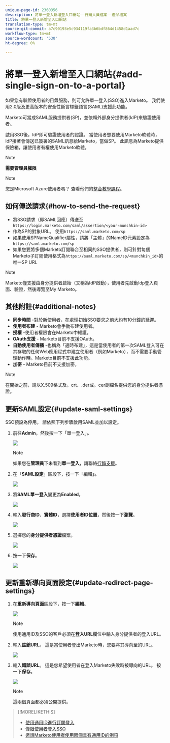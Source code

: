 ```yaml
---
unique-page-id: 2360356
description: 將單一登入新增至入口網站——行銷人員檔案——產品檔案
title: 將單一登入新增至入口網站
translation-type: tm+mt
source-git-commit: a7c90193e5c934119fa3b6bdf864d1458d1aad7c
workflow-type: tm+mt
source-wordcount: '530'
ht-degree: 0%

---
```



# 將單一登入新增至入口網站{#add-single-sign-on-to-a-portal}

如果您有驗證使用者的目錄服務，則可允許單一登入(SSO)進入Marketo。 我們使用2.0版及更高版本的安全性斷言標籤語言(SAML)支援此功能。

Marketo可當成SAML服務提供者(SP)，並依賴外部身分提供者(IdP)來驗證使用者。

啟用SSO後，IdP即可驗證使用者的認證。 當使用者想要使用Marketo軟體時，IdP接著會傳送已簽署的SAML訊息給Marketo，當做SP。 此訊息為Marketo提供保險箱，讓使用者有權使用Marketo軟體。

>[!NOTE]
>
>**需要管理員權限**

>[!NOTE]
>
>您是Microsoft Azure使用者嗎？ 查看他們的[整合教學課程](https://azure.microsoft.com/en-us/documentation/articles/active-directory-saas-marketo-tutorial/)。

## 如何傳送請求{#how-to-send-the-request}

* 將SSO請求（即SAML回應）傳送至`https://login.marketo.com/saml/assertion/<your-munchkin-id>`
* 作為SP的對象URL。 使用`https://saml.marketo.com/sp`
* 如果使用SPNameQualifier屬性，請將「主體」的NameID元素設定為`https://saml.marketo.com/sp`
* 如果您要將多個Marketo訂閱聯合至相同的SSO提供者，則可針對每個Marketo子訂閱使用格式為`https://saml.marketo.com/sp/<munchkin_id>`的唯一SP URL

>[!NOTE]
>
>Marketo僅支援由身分提供者啟始（又稱為IdP啟動），使用者先啟動Idp登入頁面、驗證，然後導覽至My Marketo。

## 其他附註{#additional-notes}

* **同步時間** -對於新使用者，在處理初始SSO要求之前大約有10分鐘的延遲。
* **使用者布建** - Marketo會手動布建使用者。
* **授權** -使用者權限會在Marketo中維護。
* **OAuth支援** - Marketo目前不支援OAuth。
* **自動使用者傳播** -也稱為「適時布建」，這是當使用者的第一次SAML登入可在其存取的任何Web應用程式中建立使用者（例如Marketo），而不需要手動管理動作時。Marketo目前不支援此功能。
* **加密** - Marketo目前不支援加密。

>[!NOTE]
>
>在開始之前，請以X.509格式及。crt、.der或。cer副檔名提供您的身分提供者憑證。

## 更新SAML設定{#update-saml-settings}

SSO預設為停用。 請依照下列步驟啟用SAML並加以設定。

1. 前往&#x200B;**Admin**，然後按一下「單一登入」**。**

   ![](assets/image2014-9-24-14-3a36-3a50.png)

   >[!NOTE]
   >
   >如果您在&#x200B;**管理員**&#x200B;下未看到&#x200B;**單一登入**，請聯絡[行銷支援](https://nation.marketo.com/t5/Support/ct-p/Support)。

1. 在「**SAML設定**」區段下，按一下「編輯&#x200B;**」。**

   ![](assets/image2014-9-24-14-3a37-3a3.png)

1. 將&#x200B;**SAML單一登入**&#x200B;變更為&#x200B;**Enabled**。

   ![](assets/image2014-9-24-14-3a37-3a17.png)

1. 輸入&#x200B;**發行商ID**、**實體ID**，選擇&#x200B;**使用者ID位置**，然後按一下&#x200B;**瀏覽**。

   ![](assets/image2014-9-24-14-3a37-3a32.png)

1. 選擇您的&#x200B;**身分提供者憑證**&#x200B;檔案。

   ![](assets/image2014-9-24-14-3a38-3a8.png)

1. 按一下&#x200B;**保存**。

   ![](assets/image2014-9-24-14-3a38-3a22.png)

## 更新重新導向頁面設定{#update-redirect-page-settings}

1. 在&#x200B;**重新導向頁面**&#x200B;區段下，按一下&#x200B;**編輯**。

   ![](assets/seven.png)

   >[!NOTE]
   >
   >使用通用ID及SSO的客戶必須在&#x200B;**登入URL**&#x200B;欄位中輸入身分提供者的登入URL。

1. 輸入&#x200B;**註銷URL**。 這是當使用者登出Marketo時，您要將其導向至的URL。

   ![](assets/eight.png)

1. 輸入&#x200B;**錯誤URL**。 這是您希望使用者在登入Marketo失敗時被導向的URL。 按一下&#x200B;**保存**。

   ![](assets/nine.png)

   >[!NOTE]
   >
   >這兩個頁面都必須公開提供。

>[!MORELIKETHIS]
>
>* [使用通用ID進行訂閱登入](/help/marketo/product-docs/administration/settings/using-a-universal-id-for-subscription-login.md)
>* [僅限使用者登入SSO](/help/marketo/product-docs/administration/additional-integrations/restrict-user-login-to-sso-only.md)
>* [邀請Marketo使用者使用兩個具有通用ID的例項](https://nation.marketo.com/t5/Knowledgebase/Inviting-Marketo-Users-to-Two-Instances-with-Universal-ID-UID/ta-p/251122)

